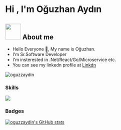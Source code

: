 <h1>Hi , I'm Oğuzhan Aydın </h1>

## <img src = "https://user-images.githubusercontent.com/63050133/156777293-72a6e681-2582-4a9d-ad92-09d1181d47c7.gif" width = 50px height = 50px>  About me


- Hello Everyone 👋, My name is Oğuzhan.<br>
- I'm Sr.Software Developer <br>
- I'm insterested in .Net/React/Go/Microservice etc.<br>
- You can see my linkedn profile at [Linkdn](https://www.linkedin.com/in/o%C4%9Fuzhan-ayd%C4%B1n-4078b1156/)<br>

<img src="https://komarev.com/ghpvc/?username=oguzzaydin&label=Profile%20views&color=8042fc&style=plastic" alt="oguzzaydin" /> 

### Skills

<p align="left">
  <a href="https://skillicons.dev">
    <img src="https://skillicons.dev/icons?i=cs,dotnet,go,js,kubernetes,nginx,docker,flutter,react,azure,gcp" />
  </a>
</p>


### Badges
<a href="http://www.github.com/oguzzaydin"><img src="https://github-readme-stats.vercel.app/api?username=oguzzaydin&show_icons=true&hide=&count_private=true&title_color=8042fc&text_color=ffffff&icon_color=8042fc&bg_color=000000&hide_border=true&show_icons=true" alt="oguzzaydin's GitHub stats" /></a>

